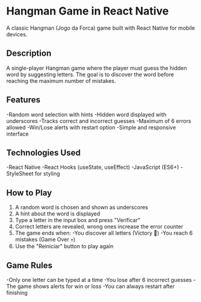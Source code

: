 # Hangman Game in React Native

A classic Hangman (Jogo da Forca) game built with React Native for mobile devices.

## Description

A single-player Hangman game where the player must guess the hidden word by suggesting letters. The goal is to discover the word before reaching the maximum number of mistakes.

## Features

-Random word selection with hints
-Hidden word displayed with underscores
-Tracks correct and incorrect guesses
-Maximum of 6 errors allowed
-Win/Lose alerts with restart option
-Simple and responsive interface

## Technologies Used

-React Native
-React Hooks (useState, useEffect)
-JavaScript (ES6+)
-StyleSheet for styling

## How to Play

1. A random word is chosen and shown as underscores
2. A hint about the word is displayed
3. Type a letter in the input box and press "Verificar"
4. Correct letters are revealed, wrong ones increase the error counter
5. The game ends when:
  -You discover all letters (Victory 🎉)
  -You reach 6 mistakes (Game Over 💀)
6. Use the "Reiniciar" button to play again

## Game Rules

-Only one letter can be typed at a time
-You lose after 6 incorrect guesses
-The game shows alerts for win or loss
-You can always restart after finishing
